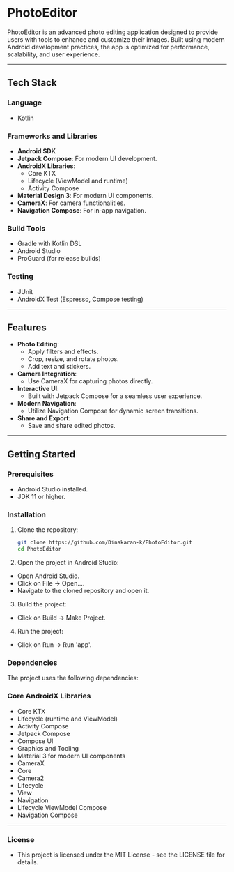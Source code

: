 # PhotoEditor

PhotoEditor is an advanced photo editing application designed to provide users with tools to enhance and customize their images. Built using modern Android development practices, the app is optimized for performance, scalability, and user experience.

---

## Tech Stack

### Language
- Kotlin

### Frameworks and Libraries
- **Android SDK**
- **Jetpack Compose**: For modern UI development.
- **AndroidX Libraries**:
  - Core KTX
  - Lifecycle (ViewModel and runtime)
  - Activity Compose
- **Material Design 3**: For modern UI components.
- **CameraX**: For camera functionalities.
- **Navigation Compose**: For in-app navigation.

### Build Tools
- Gradle with Kotlin DSL
- Android Studio
- ProGuard (for release builds)

### Testing
- JUnit
- AndroidX Test (Espresso, Compose testing)

---

## Features
- **Photo Editing**:
  - Apply filters and effects.
  - Crop, resize, and rotate photos.
  - Add text and stickers.
- **Camera Integration**:
  - Use CameraX for capturing photos directly.
- **Interactive UI**:
  - Built with Jetpack Compose for a seamless user experience.
- **Modern Navigation**:
  - Utilize Navigation Compose for dynamic screen transitions.
- **Share and Export**:
  - Save and share edited photos.

---

## Getting Started

### Prerequisites
- Android Studio installed.
- JDK 11 or higher.

### Installation

1. Clone the repository:
   ```bash
   git clone https://github.com/Dinakaran-k/PhotoEditor.git
   cd PhotoEditor
   ```
2. Open the project in Android Studio:

  - Open Android Studio.
  - Click on File -> Open....
  - Navigate to the cloned repository and open it.

3. Build the project:

  - Click on Build -> Make Project.

4. Run the project:

  - Click on Run -> Run 'app'.

### Dependencies
The project uses the following dependencies:

### Core AndroidX Libraries
  - Core KTX
  - Lifecycle (runtime and ViewModel)
  - Activity Compose
  - Jetpack Compose
  - Compose UI
  - Graphics and Tooling
  - Material 3 for modern UI components
  - CameraX
  - Core
  - Camera2
  - Lifecycle
  - View
  - Navigation
  - Lifecycle ViewModel Compose
  - Navigation Compose

---
### License

  - This project is licensed under the MIT License - see the LICENSE file for details.

